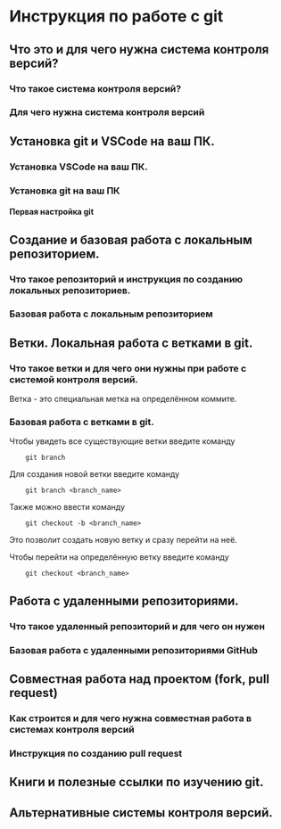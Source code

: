 # Инструкция по работе с git

## Что это и для чего нужна система контроля версий?

### Что такое система контроля версий?

### Для чего нужна система контроля версий

## Установка git и VSCode на ваш ПК.

### Установка VSCode на ваш ПК.

### Установка git на ваш ПК

#### Первая настройка git

## Создание и базовая работа с локальным репозиторием.

### Что такое репозиторий и инструкция по созданию локальных репозиториев.

### Базовая работа с локальным репозиторием

## Ветки. Локальная работа с ветками в git.

### Что такое ветки и для чего они нужны при работе с системой контроля версий.

Ветка - это специальная метка на определённом коммите.

### Базовая работа с ветками в git.

Чтобы увидеть все существующие ветки введите команду
```
    git branch
```

Для создания новой ветки введите команду 
```
    git branch <branch_name>
```

Также можно ввести команду
```
    git checkout -b <branch_name>
```
Это позволит создать новую ветку и сразу перейти на неё.

Чтобы перейти на определённую ветку введите команду
```
    git checkout <branch_name>
```

## Работа с удаленными репозиториями.

### Что такое удаленный репозиторий и для чего он нужен

### Базовая работа с удаленными репозиториями GitHub

## Совместная работа над проектом (fork, pull request)

### Как строится и для чего нужна совместная работа в системах контроля версий

### Инструкция по созданию pull request

## Книги и полезные ссылки по изучению git.

## Альтернативные системы контроля версий.
